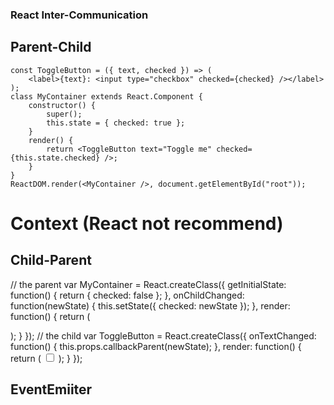 ### React Inter-Communication

## Parent-Child
    const ToggleButton = ({ text, checked }) => (
        <label>{text}: <input type="checkbox" checked={checked} /></label>
    );
    class MyContainer extends React.Component {
        constructor() {
            super();
            this.state = { checked: true };
        }
        render() {
            return <ToggleButton text="Toggle me" checked={this.state.checked} />;
        }
    }
    ReactDOM.render(<MyContainer />, document.getElementById("root"));

# Context (React not recommend)

## Child-Parent
// the parent
var MyContainer = React.createClass({
  getInitialState: function() {
    return { checked: false };
  },
  onChildChanged: function(newState) {
    this.setState({ checked: newState });
  },
  render: function() {
    return (
      <div>
        <ToggleButton callbackParent={this.onChildChanged} />
      </div>
    );
  }
});
// the child
var ToggleButton = React.createClass({
  onTextChanged: function() {
    this.props.callbackParent(newState);
  },
  render: function() {
    return (
        <input type="checkbox" onChange={this.onTextChanged} />
    );
  }
});

## EventEmiiter


